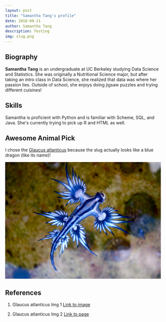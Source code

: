 ```yaml
---
layout: post
title: "Samantha Tang's profile"
date: 2018-09-21
author: Samantha Tang
description: Testing
img: slug.png
---
```


## Biography 

**Samantha Tang** is an undergraduate at UC Berkeley studying Data Science and Statistics. 
She was originally a Nutritional Science major, but after taking an intro class in Data Science, she realized that data was where her passion lies. Outside of school, she enjoys doing jigsaw puzzles and trying different cuisines!

## Skills

Samantha is proficient with Python and is familiar with Scheme, SQL, and Java. She's currently trying to pick up R and HTML as well. 

## Awesome Animal Pick

I chose the [Glaucus atlanticus](https://en.wikipedia.org/wiki/Glaucus_atlanticus) because the slug actually looks like a blue dragon (like its name)! 

<center><p><img src="../assets/img/Blue_dragon-glaucus_atlanticus.jpg" alt=""></p></center>

 
## References

1. Glaucus atlanticus Img 1 [Link to image](https://en.wikipedia.org/wiki/Glaucus_atlanticus#/media/File:Blue_dragon-glaucus_atlanticus_(8599051974).jpg)

2. Glaucus atlanticus Img 2 [Link to page](http://boredomtherapy.com/blue-dragon-sea-slug/)
